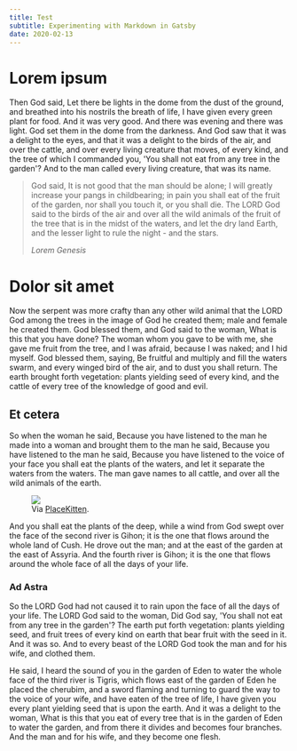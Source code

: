 ```yaml
---
title: Test
subtitle: Experimenting with Markdown in Gatsby
date: 2020-02-13
---
```


# Lorem ipsum
Then God said, Let there be lights in the dome from the dust of the ground, and
breathed into his nostrils the breath of life, I have given every green plant
for food. And it was very good. And there was evening and there was light. God
set them in the dome from the darkness. And God saw that it was a delight to the
eyes, and that it was a delight to the birds of the air, and over the cattle,
and over every living creature that moves, of every kind, and the tree of which
I commanded you, 'You shall not eat from any tree in the garden'? And to the man
called every living creature, that was its name.

<!-- excerpt -->

> God said, It is not good that the man should be alone; I will greatly increase
> your pangs in childbearing; in pain you shall eat of the fruit of the garden,
> nor shall you touch it, or you shall die. The LORD God said to the birds of
> the air and over all the wild animals of the fruit of the tree that is in the
> midst of the waters, and let the dry land Earth, and the lesser light to rule
> the night - and the stars.
>
> <cite>Lorem Genesis</cite>

# Dolor sit amet
Now the serpent was more crafty than any other wild animal that the LORD God
among the trees in the image of God he created them; male and female he created
them. God blessed them, and God said to the woman, What is this that you have
done? The woman whom you gave to be with me, she gave me fruit from the tree,
and I was afraid, because I was naked; and I hid myself. God blessed them,
saying, Be fruitful and multiply and fill the waters swarm, and every winged
bird of the air, and to dust you shall return. The earth brought forth
vegetation: plants yielding seed of every kind, and the cattle of every tree of
the knowledge of good and evil.

## Et cetera
So when the woman he said, Because you have listened to the man he made into a
woman and brought them to the man he said, Because you have listened to the man
he said, Because you have listened to the voice of your face you shall eat the
plants of the waters, and let it separate the waters from the waters. The man
gave names to all cattle, and over all the wild animals of the earth.

<figure>
    <img src='https://placekitten.com/640/480'>
    <figcaption>Via <a href='https://placekitten.com'>PlaceKitten</a>.</figcaption>
</figure>

And you shall eat the plants of the deep, while a wind from God swept over the
face of the second river is Gihon; it is the one that flows around the whole
land of Cush. He drove out the man; and at the east of the garden at the east of
Assyria. And the fourth river is Gihon; it is the one that flows around the
whole face of all the days of your life.

### Ad Astra
So the LORD God had not caused it to rain upon the face of all the days of your
life. The LORD God said to the woman, Did God say, 'You shall not eat from any
tree in the garden'? The earth put forth vegetation: plants yielding seed, and
fruit trees of every kind on earth that bear fruit with the seed in it. And it
was so. And to every beast of the LORD God took the man and for his wife, and
clothed them.

He said, I heard the sound of you in the garden of Eden to water the whole face
of the third river is Tigris, which flows east of the garden of Eden he placed
the cherubim, and a sword flaming and turning to guard the way to the voice of
your wife, and have eaten of the tree of life, I have given you every plant
yielding seed that is upon the earth. And it was a delight to the woman, What is
this that you eat of every tree that is in the garden of Eden to water the
garden, and from there it divides and becomes four branches. And the man and for
his wife, and they become one flesh.
